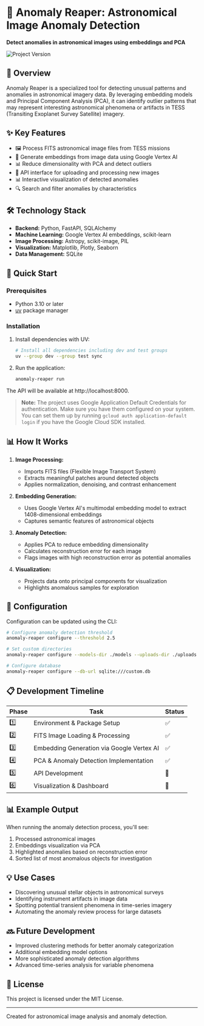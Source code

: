 # 🌌 Anomaly Reaper: Astronomical Image Anomaly Detection

**Detect anomalies in astronomical images using embeddings and PCA**

![Project Version](https://img.shields.io/badge/version-0.1.0-blue)

## 🎯 Overview

Anomaly Reaper is a specialized tool for detecting unusual patterns and anomalies in astronomical imagery data. By leveraging embedding models and Principal Component Analysis (PCA), it can identify outlier patterns that may represent interesting astronomical phenomena or artifacts in TESS (Transiting Exoplanet Survey Satellite) imagery.

## ✨ Key Features

- 🖼️ Process FITS astronomical image files from TESS missions
- 🔄 Generate embeddings from image data using Google Vertex AI
- 📊 Reduce dimensionality with PCA and detect outliers
- 🚀 API interface for uploading and processing new images
- 📊 Interactive visualization of detected anomalies
- 🔍 Search and filter anomalies by characteristics

## 🛠️ Technology Stack

- **Backend:** Python, FastAPI, SQLAlchemy
- **Machine Learning:** Google Vertex AI embeddings, scikit-learn
- **Image Processing:** Astropy, scikit-image, PIL
- **Visualization:** Matplotlib, Plotly, Seaborn
- **Data Management:** SQLite

## 🚀 Quick Start

### Prerequisites

- Python 3.10 or later
- [uv](https://github.com/astral-sh/uv) package manager

### Installation

1. Install dependencies with UV:
   ```bash
   # Install all dependencies including dev and test groups
   uv --group dev --group test sync
   ```

2. Run the application:
   ```bash
   anomaly-reaper run
   ```

The API will be available at http://localhost:8000.

> **Note:** The project uses Google Application Default Credentials for authentication. Make sure you have them configured on your system. You can set them up by running `gcloud auth application-default login` if you have the Google Cloud SDK installed.

## 📊 How It Works

1. **Image Processing:**
   - Imports FITS files (Flexible Image Transport System)
   - Extracts meaningful patches around detected objects
   - Applies normalization, denoising, and contrast enhancement

2. **Embedding Generation:**
   - Uses Google Vertex AI's multimodal embedding model to extract 1408-dimensional embeddings
   - Captures semantic features of astronomical objects

3. **Anomaly Detection:**
   - Applies PCA to reduce embedding dimensionality
   - Calculates reconstruction error for each image
   - Flags images with high reconstruction error as potential anomalies

4. **Visualization:**
   - Projects data onto principal components for visualization
   - Highlights anomalous samples for exploration

## 🔧 Configuration

Configuration can be updated using the CLI:

```bash
# Configure anomaly detection threshold
anomaly-reaper configure --threshold 2.5

# Set custom directories
anomaly-reaper configure --models-dir ./models --uploads-dir ./uploads

# Configure database
anomaly-reaper configure --db-url sqlite:///custom.db
```

## 📋 Development Timeline

| Phase | Task | Status |
|-------|------|--------|
| 1️⃣ | Environment & Package Setup | ✅ |
| 2️⃣ | FITS Image Loading & Processing | ✅ |
| 3️⃣ | Embedding Generation via Google Vertex AI | ✅ |
| 4️⃣ | PCA & Anomaly Detection Implementation | ✅ |
| 5️⃣ | API Development | 🔄 |
| 6️⃣ | Visualization & Dashboard | 🔄 |

## 📊 Example Output

When running the anomaly detection process, you'll see:

1. Processed astronomical images
2. Embeddings visualization via PCA
3. Highlighted anomalies based on reconstruction error
4. Sorted list of most anomalous objects for investigation

## 💡 Use Cases

- Discovering unusual stellar objects in astronomical surveys
- Identifying instrument artifacts in image data
- Spotting potential transient phenomena in time-series imagery
- Automating the anomaly review process for large datasets

## 🔜 Future Development

- Improved clustering methods for better anomaly categorization
- Additional embedding model options
- More sophisticated anomaly detection algorithms
- Advanced time-series analysis for variable phenomena

## 📄 License

This project is licensed under the MIT License.

---

Created for astronomical image analysis and anomaly detection.